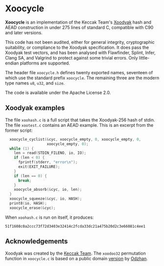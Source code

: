 # Xoocycle

**Xoocycle** is an implementation of the Keccak Team's [Xoodyak](https://eprint.iacr.org/2018/767.pdf) hash and AEAD construction in under 275 lines of standard C, compatible with C90 and later versions.

This code has not been audited, either for general integrity, cryptographic suitability, or compliance to the Xoodyak specification. It does pass the Xoodyak test vectors, and has been analysed with Flawfinder, Splint, Infer, Clang SA, and Valgrind to protect against some trivial errors. Only little-endian platforms are supported.

The header file `xoocycle.h` defines twenty exported names, seventeen of which use the standard prefix `xoocycle`. The remaining three are the modern type names `u8`, `u32`, and `size`.

The code is available under the Apache License 2.0.

## Xoodyak examples

The file `xoohash.c` is a full script that takes the Xoodyak-256 hash of stdin. The file `xootest.c` contains an AEAD example. This is an excerpt from the former script:

```c
  xoocycle_cyclist(&cyc, xoocycle_empty, 0, xoocycle_empty, 0,
                   xoocycle_empty, 0);
  while (1) {
    len = read(STDIN_FILENO, io, IO);
    if (len < 0) {
      fprintf(stderr, "error\n");
      exit(EXIT_FAILURE);
    }
    if (len == 0) {
      break;
    }
    xoocycle_absorb(&cyc, io, len);
  }
  xoocycle_squeeze(&cyc, io, HASH);
  print8(io, HASH);
  xoocycle_erase(&cyc);
```

When `xoohash.c` is run on itself, it produces:

```
51f1608c0a2ccc73f72d3403e32414c2fcda33dc21a475b20d2c3e66081c4ee1
```

## Acknowledgements

Xoodyak was created by the [Keccak Team](https://keccak.team/). The `xoodoo32` permutation function in `xoocycle.c` is based on a public domain [version](https://tinycrypt.wordpress.com/2018/02/06/xoodoo-permutation-function/) by [Odzhan](https://github.com/odzhan).
